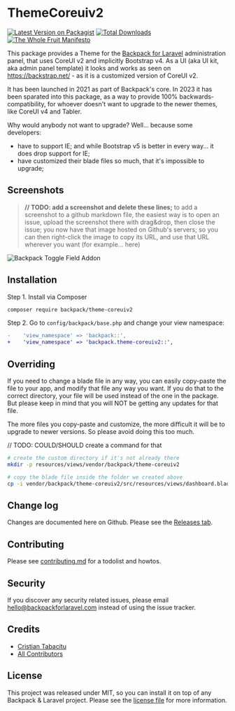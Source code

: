# ThemeCoreuiv2

[![Latest Version on Packagist][ico-version]][link-packagist]
[![Total Downloads][ico-downloads]][link-downloads]
[![The Whole Fruit Manifesto](https://img.shields.io/badge/writing%20standard-the%20whole%20fruit-brightgreen)](https://github.com/the-whole-fruit/manifesto)

This package provides a Theme for the [Backpack for Laravel](https://backpackforlaravel.com/) administration panel, that uses CoreUI v2 and implicitly Bootstrap v4. As a UI (aka UI kit, aka admin panel template) it looks and works as seen on https://backstrap.net/ - as it is a customized version of CoreUI v2.

It has been launched in 2021 as part of Backpack's core. In 2023 it has been sparated into this package, as a way to provide 100% backwards-compatibility, for whoever doesn't want to upgrade to the newer themes, like CoreUI v4 and Tabler.

Why would anybody not want to upgrade? Well... because some developers:
- have to support IE; and while Bootstrap v5 is better in every way... it does drop support for IE;
- have customized their blade files so much, that it's impossible to upgrade;

## Screenshots

> **// TODO: add a screenshot and delete these lines;**
> to add a screenshot to a github markdown file, the easiest way is to
> open an issue, upload the screenshot there with drag&drop, then close the issue;
> you now have that image hosted on Github's servers; so you can then right-click
> the image to copy its URL, and use that URL wherever you want (for example... here)

![Backpack Toggle Field Addon](https://via.placeholder.com/600x250?text=screenshot+needed)


## Installation

Step 1. Install via Composer

``` bash
composer require backpack/theme-coreuiv2
```

Step 2. Go to `config/backpack/base.php` and change your view namespace:

```diff
-    'view_namespace' => 'backpack::',
+    'view_namespace' => 'backpack.theme-coreuiv2::',
```

## Overriding

If you need to change a blade file in any way, you can easily copy-paste the file to your app, and modify that file any way you want. If you do that to the correct directory, your file will be used instead of the one in the package. But please keep in mind that you will NOT be getting any updates for that file.

The more files you copy-paste and customize, the more difficult it will be to upgrade to newer versions. So please avoid doing this too much.

// TODO: COULD/SHOULD create a command for that

```bash
# create the custom directory if it's not already there
mkdir -p resources/views/vendor/backpack/theme-coreuiv2

# copy the blade file inside the folder we created above
cp -i vendor/backpack/theme-coreuiv2/src/resources/views/dashboard.blade.php resources/views/vendor/backpack/theme-coreuiv2/dashboard.blade.php
```

## Change log

Changes are documented here on Github. Please see the [Releases tab](https://github.com/backpack/theme-coreuiv2/releases).

## Contributing

Please see [contributing.md](contributing.md) for a todolist and howtos.

## Security

If you discover any security related issues, please email hello@backpackforlaravel.com instead of using the issue tracker.

## Credits

- [Cristian Tabacitu][link-author]
- [All Contributors][link-contributors]

## License

This project was released under MIT, so you can install it on top of any Backpack & Laravel project. Please see the [license file](license.md) for more information.

[ico-version]: https://img.shields.io/packagist/v/backpack/theme-coreuiv2.svg?style=flat-square
[ico-downloads]: https://img.shields.io/packagist/dt/backpack/theme-coreuiv2.svg?style=flat-square

[link-packagist]: https://packagist.org/packages/backpack/theme-coreuiv2
[link-downloads]: https://packagist.org/packages/backpack/theme-coreuiv2
[link-author]: https://github.com/backpack
[link-contributors]: ../../contributors
